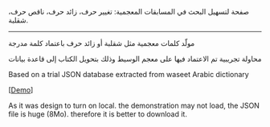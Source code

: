 صفحة لتسهيل البحث في المسابقات المعجمية: تغيير حرف، زائد حرف، ناقص حرف، شقلبة.

---------------------------------------------------

مولّد كلمات معجمية مثل شقلبة أو زائد حرف باعتماد كلمة مدرجة

محاولة تجريبية تم الاعتماد فيها على معجم الوسيط وذلك بتحويل الكتاب إلى قاعدة بيانات


Based on a trial JSON database extracted from waseet Arabic dictionary

[<a target="_blank" href="http://htmlpreview.github.io/?https://github.com/undershell/Kalimaat/blob/master/v0.1/index.html">Demo</a>]

As it was design to turn on local. the demonstration may not load, the JSON file is huge (8Mo). therefore it is better to download it.
